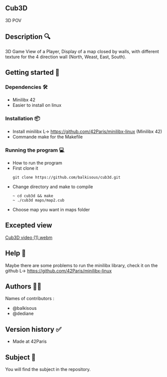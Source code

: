 ## Cub3D
3D POV

## Description 🔍
3D Game View of a Player, Display of a map closed by walls, with different texture for the 4 direction wall (North, Weast, East, South).

## Getting started 🏁

### Dependencies 🛠️
* Minilibx 42
* Easier to install on linux 
    

### Installation 📦
* Install minilibx L-> https://github.com/42Paris/minilibx-linux (Minilibx 42)
* Commande make for the Makefile 

### Running the program 💻
* How to run the program
* First clone it
  ```
  git clone https://github.com/balkisous/cub3d.git
  ```
* Change directory and make to compile
  ```
  ~ cd cub3d && make
  ~ ./cub3d maps/map2.cub
  ```
* Choose map you want in maps folder

## Excepted view
[Cub3D video (1).webm](https://github.com/balkisous/cub3D/assets/76943138/2172ff7d-7c76-4d3c-957c-299bdda8cc1e)


## Help 🛟
Maybe there are some problems to run the minilibx library, check it on the github 
    L-> https://github.com/42Paris/minilibx-linux 
    
## Authors 👩‍💻
Names of contributors :
* @balkisous
* @dediane

## Version history ✅
* Made at 42Paris

## Subject 📝
You will find the subject in the repository.
